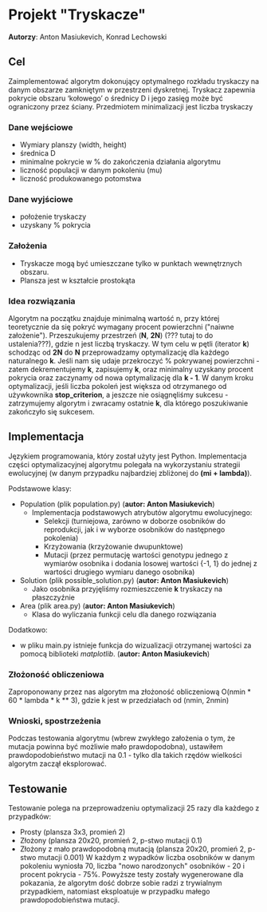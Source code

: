 # Projekt "Tryskacze"

**Autorzy**: Anton Masiukevich, Konrad Lechowski

## Cel
Zaimplementować algorytm dokonujący optymalnego rozkładu tryskaczy na danym obszarze zamkniętym w przestrzeni dyskretnej. Tryskacz zapewnia pokrycie obszaru ‘kołowego’ o średnicy D i jego zasięg może być ograniczony przez ściany. Przedmiotem minimalizacji jest liczba tryskaczy


### Dane wejściowe
* Wymiary planszy (width, height)
* średnica D
* minimalne pokrycie w % do zakończenia działania algorytmu
* liczność populacji w danym pokoleniu (mu)
* liczność produkowanego potomstwa

### Dane wyjściowe
* położenie tryskaczy
* uzyskany % pokrycia

### Założenia
* Tryskacze mogą być umieszczane tylko w punktach wewnętrznych obszaru.
* Plansza jest w kształcie prostokąta


### Idea rozwiązania
Algorytm na początku znajduje minimalną wartość n, przy której teoretycznie da się pokryć wymagany procent powierzchni ("naiwne założenie"). Przeszukujemy przestrzeń (**N**, **2N**) (??? tutaj to do ustalenia???), gdzie n jest liczbą tryskaczy. W tym celu w pętli (iterator **k**) schodząc od **2N** do **N** przeprowadzamy optymalizację dla każdego naturalnego **k**. Jeśli nam się udaje przekroczyć % pokrywanej powierzchni - zatem dekrementujemy **k**, zapisujemy **k**, oraz minimalny uzyskany procent pokrycia oraz zaczynamy od nowa optymalizację dla **k - 1**. W danym kroku optymalizacji, jeśli liczba pokoleń jest większa od otrzymanego od używkownika **stop_criterion**, a jeszcze nie osiągnęliśmy sukcesu - zatrzymujemy algorytm i zwracamy ostatnie **k**, dla którego poszukiwanie zakończyło się sukcesem.


## Implementacja

Językiem programowania, który został użyty jest Python.
Implementacja części optymalizacyjnej algorytmu polegała na wykorzystaniu strategii ewolucyjnej (w danym przypadku najbardziej zbliżonej do **(mi + lambda)**). 

Podstawowe klasy:
* Population (plik population.py) (**autor: Anton Masiukevich**)
    + Implementacja podstawowych atrybutów algorytmu ewolucyjnego:
        - Selekcji (turniejowa, zarówno w doborze osobników do reprodukcji, jak i w wyborze osobników do następnego pokolenia)
        - Krzyżowania (krzyżowanie dwupunktowe)
        - Mutacji (przez permutację wartości genotypu jednego z wymiarów osobnika i dodania losowej wartości {-1, 1} do jednej z wartości drugiego wymiaru danego osobnika)
* Solution (plik possible_solution.py) (**autor: Anton Masiukevich**)
    + Jako osobnika przyjęliśmy rozmieszczenie **k** tryskaczy na płaszczyźnie
* Area (plik area.py) (**autor: Anton Masiukevich**)
    + Klasa do wyliczania funkcji celu dla danego rozwiązania

Dodatkowo:
* w pliku main.py istnieje funkcja do wizualizacji otrzymanej wartości za pomocą biblioteki _matplotlib_. (**autor: Anton Masiukevich**)

### Złożoność obliczeniowa
Zaproponowany przez nas algorytm ma złożoność obliczeniową O(nmin * 60 * lambda * k ** 3), gdzie k jest w przedziałach od (nmin, 2nmin)

### Wnioski, spostrzeżenia

Podczas testowania algorytmu (wbrew zwykłego założenia o tym, że mutacja powinna być możliwie mało prawdopodobna), ustawiłem prawdopodobieństwo mutacji na 0.1 - tylko dla takich rzędów wielkości algorytm zaczął eksplorować.


## Testowanie
Testowanie polega na przeprowadzeniu optymalizacji 25 razy dla każdego z przypadków:
* Prosty (plansza 3x3, promień 2)
* Złożony (plansza 20x20, promień 2, p-stwo mutacji 0.1)
* Złożony z mało prawdopodobną mutacją (plansza 20x20, promień 2, p-stwo mutacji 0.001)
W każdym z wypadków liczba osobników w danym pokoleniu wyniosła 70, liczba "nowo narodzonych" osobników - 20 i procent pokrycia - 75%. 
Powyższe testy zostały wygenerowane dla pokazania, że algorytm dość dobrze sobie radzi z trywialnym przypadkiem, natomiast eksploatuje w przypadku małego prawdopodobieństwa mutacji.

